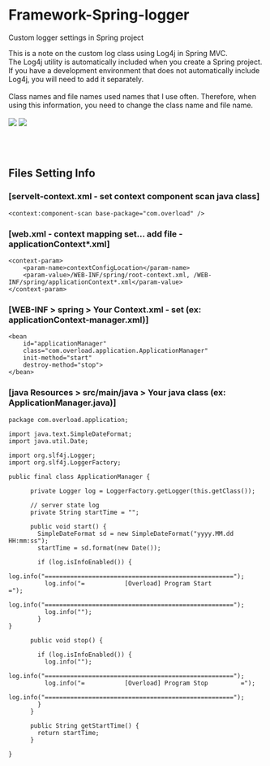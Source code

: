 # Framework-Spring-logger

<p>
  Custom logger settings in Spring project
  
  This is a note on the custom log class using Log4j in Spring MVC.<br>
  The Log4j utility is automatically included when you create a Spring project.
  If you have a development environment that does not automatically include Log4j, you will need to add it separately.<br><br>
  Class names and file names used names that I use often.
  Therefore, when using this information, you need to change the class name and file name.
  <br><br>
  <img src="https://user-images.githubusercontent.com/47176449/61588335-bfc0a280-abd4-11e9-9f27-04ed7b85f5cb.PNG">
  <img src="https://user-images.githubusercontent.com/47176449/61588336-c222fc80-abd4-11e9-8200-9266842ff666.PNG">
</p>
<br>
<br>
<h2>Files Setting Info</h2>
<h3>[servelt-context.xml - set context component scan java class]</h3>

    <context:component-scan base-package="com.overload" />

<h3></h3>
<h3>[web.xml - context mapping set... add file - applicationContext*.xml]</h3>

    <context-param>
        <param-name>contextConfigLocation</param-name>
        <param-value>/WEB-INF/spring/root-context.xml, /WEB-INF/spring/applicationContext*.xml</param-value>
    </context-param>

<h3>[WEB-INF > spring > Your Context.xml - set (ex: applicationContext-manager.xml)]</h3>
  
  	<bean
        id="applicationManager"
        class="com.overload.application.ApplicationManager"
        init-method="start"
        destroy-method="stop">
    </bean>

<h3>[java Resources > src/main/java > Your java class (ex: ApplicationManager.java)]</h3>
    
    package com.overload.application;
    
    import java.text.SimpleDateFormat;
    import java.util.Date;
    
    import org.slf4j.Logger;
    import org.slf4j.LoggerFactory;

    public final class ApplicationManager {

          private Logger log = LoggerFactory.getLogger(this.getClass());

          // server state log
          private String startTime = "";

          public void start() {
            SimpleDateFormat sd = new SimpleDateFormat("yyyy.MM.dd HH:mm:ss");
            startTime = sd.format(new Date());

            if (log.isInfoEnabled()) {
              log.info("====================================================");
              log.info("=			[Overload] Program Start			=");
              log.info("====================================================");
              log.info("");
            }
	}

          public void stop() {

            if (log.isInfoEnabled()) {
              log.info("");
              log.info("====================================================");
              log.info("=			[Overload] Program Stop			=");
              log.info("====================================================");
            }
          }

          public String getStartTime() {
            return startTime;
          }

    }
